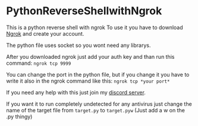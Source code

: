 # PythonReverseShellwithNgrok
 This is a python reverse shell with ngrok
 To use it you have to download [Ngrok](https://www.ngrok.com) and create your account.

 The python file uses socket so you wont need any librarys.

 After you downloaded ngrok just add your auth key and than run this command:
 `ngrok tcp 9999`

 You can change the port in the python file, but if you change it you have to write it also in the ngrok command like this:
 `ngrok tcp *your port*`

 If you need any help with this just join my [discord server](https://discord.gg/WrKjFQ5a5C).


If you want it to run completely undetected for any antivirus just change the name of the target file from `target.py` to `target.pyw` (Just add a w on the .py thingy)